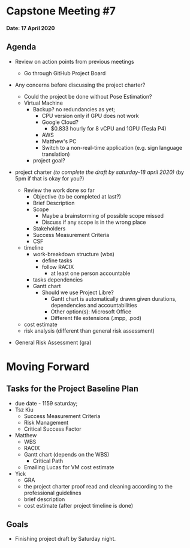 # Capstone Meeting #7
#### Date: 17 April 2020

## Agenda

- Review on action points from previous meetings
    - Go through GitHub Project Board
- Any concerns before discussing the project charter?
    - Could the project be done without Pose Estimation?
    - Virtual Machine
        - Backup? no redundancies as yet;
            - CPU version only if GPU does not work
            - Google Cloud?
                - $0.833 hourly for 8 vCPU and 1GPU (Tesla P4)
            - AWS
            - Matthew's PC
            - Switch to a non-real-time application (e.g. sign language translation)
        - project goal?

- project charter *(to complete the draft by saturday-18 april 2020)* (by 5pm if that is okay for you?)
    - Review the work done so far
        - Objective (to be completed at last?)
        - Brief Description
        - Scope
            - Maybe a brainstorming of possible scope missed
            - Discuss if any scope is in the wrong place
        - Stakeholders
        - Success Measurement Criteria
        - CSF
    - timeline
        - work-breakdown structure (wbs)
            - define tasks
            - follow RACIX 
                - at least one person accountable
        - tasks dependencies 
        - Gantt chart
            - Should we use Project Libre?
                - Gantt chart is automatically drawn given durations, dependencies and accountabilities
                - Other option(s): Microsoft Office
                - Different file extensions (.mpp, .pod)
    - cost estimate
    - risk analysis (different than general risk assessment)

- General Risk Assessment (gra)

# Moving Forward

## Tasks for the Project Baseline Plan
- due date - 1159 saturday;
- Tsz Kiu
    - Success Measurement Criteria
    - Risk Management
    - Critical Success Factor
- Matthew 
    - WBS
    - RACIX
    - Gantt chart (depends on the WBS)
        - Critical Path
    - Emailing Lucas for VM cost estimate
- Yick
    - GRA
    - the project charter proof read and cleaning according to the professional guidelines 
    - brief description
    - cost estimate (after project timeline is done)
    
## Goals
- Finishing project draft by Saturday night.


